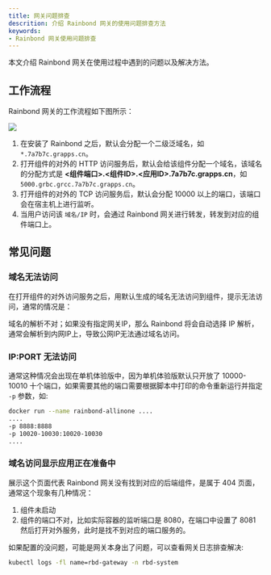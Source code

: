 ```yaml
---
title: 网关问题排查
descrition: 介绍 Rainbond 网关的使用问题排查方法
keywords:
- Rainbond 网关使用问题排查
---
```


本文介绍 Rainbond 网关在使用过程中遇到的问题以及解决方法。

## 工作流程

Rainbond 网关的工作流程如下图所示：

![](https://static.goodrain.com/docs/5.12/troubleshooting/installation/gateway-process.png)

1. 在安装了 Rainbond 之后，默认会分配一个二级泛域名，如 `*.7a7b7c.grapps.cn`。
2. 打开组件的对外的 HTTP 访问服务后，默认会给该组件分配一个域名，该域名的分配方式是 **<组件端口>.<组件ID>.<应用ID>.7a7b7c.grapps.cn**，如 `5000.grbc.grcc.7a7b7c.grapps.cn`。
3. 打开组件的对外的 TCP 访问服务后，默认会分配 10000 以上的端口，该端口会在宿主机上进行监听。
4. 当用户访问该 `域名/IP` 时，会通过 Rainbond 网关进行转发，转发到对应的组件端口上。

## 常见问题

### 域名无法访问

在打开组件的对外访问服务之后，用默认生成的域名无法访问到组件，提示无法访问，通常的情况是：

域名的解析不对；如果没有指定网关IP，那么 Rainbond 将会自动选择 IP 解析，通常会解析到内网IP上，导致公网IP无法通过域名访问。

### IP:PORT 无法访问

通常这种情况会出现在单机体验版中，因为单机体验版默认只开放了 10000-10010 十个端口，如果需要其他的端口需要根据脚本中打印的命令重新运行并指定 `-p` 参数，如:

```bash
docker run --name rainbond-allinone ....
....
-p 8888:8888
-p 10020-10030:10020-10030
....
```

### 域名访问显示应用正在准备中

展示这个页面代表 Rainbond 网关没有找到对应的后端组件，是属于 404 页面，通常这个现象有几种情况：

1. 组件未启动
2. 组件的端口不对，比如实际容器的监听端口是 8080，在端口中设置了 8081 然后打开对外服务，此时是找不到对应的端口服务的。

如果配置的没问题，可能是网关本身出了问题，可以查看网关日志排查解决:

```bash
kubectl logs -fl name=rbd-gateway -n rbd-system
```
